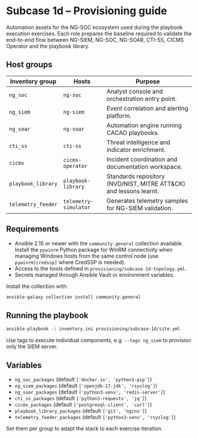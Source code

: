 # Subcase 1d – Provisioning guide

Automation assets for the NG-SOC ecosystem used during the playbook execution exercises. Each role prepares the baseline required to validate the end-to-end flow between NG-SIEM, NG-SOC, NG-SOAR, CTI-SS, CICMS Operator and the playbook library.

## Host groups

| Inventory group | Hosts | Purpose |
| --- | --- | --- |
| `ng_soc` | `ng-soc` | Analyst console and orchestration entry point. |
| `ng_siem` | `ng-siem` | Event correlation and alerting platform. |
| `ng_soar` | `ng-soar` | Automation engine running CACAO playbooks. |
| `cti_ss` | `cti-ss` | Threat intelligence and indicator enrichment. |
| `cicms` | `cicms-operator` | Incident coordination and documentation workspace. |
| `playbook_library` | `playbook-library` | Standards repository (NVD/NIST, MITRE ATT&CK) and lessons learnt. |
| `telemetry_feeder` | `telemetry-simulator` | Generates telemetry samples for NG-SIEM validation. |

## Requirements

- Ansible 2.15 or newer with the `community.general` collection available. Install the `pywinrm` Python package for WinRM connectivity when managing Windows hosts from the same control node (use `pywinrm[credssp]` where CredSSP is needed).
- Access to the hosts defined in `provisioning/subcase-1d-topology.yml`.
- Secrets managed through Ansible Vault or environment variables.

Install the collection with:

```bash
ansible-galaxy collection install community.general
```

## Running the playbook

```bash
ansible-playbook -i inventory.ini provisioning/subcase-1d/site.yml
```

Use tags to execute individual components, e.g. `--tags ng_siem` to provision only the SIEM server.

## Variables

- `ng_soc_packages` (default `['docker.io', 'python3-pip']`)
- `ng_siem_packages` (default `['openjdk-17-jdk', 'rsyslog']`)
- `ng_soar_packages` (default `['python3-venv', 'redis-server']`)
- `cti_ss_packages` (default `['python3-requests', 'jq']`)
- `cicms_packages` (default `['postgresql-client', 'curl']`)
- `playbook_library_packages` (default `['git', 'nginx']`)
- `telemetry_feeder_packages` (default `['python3-venv', 'rsyslog']`)

Set them per group to adapt the stack to each exercise iteration.
